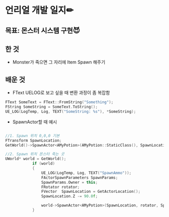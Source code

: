 # 언리얼 개발 일지✏



## 목표: 몬스터 시스템 구현😈

## 한 것

* Monster가 죽으면 그 자리에 Item Spawn 해주기


## 배운 것

* FText UELOG로 보고 싶을 때 변환 과정이 좀 복잡함

```C++
FText SomeText = FText::FromString("Something");
FString SomeString = SomeText.ToString();
UE_LOG(LogTemp, Log, TEXT("SomeString: %s"), *SomeString); 
```

* SpawnActor할 때 예시

```C++

//1. Spawn 위치 0,0,0 기본
FTransform SpawnLocation;
GetWorld()->SpawnActor<AMyPotion>(AMyPotion::StaticClass(), SpawnLocation)

//2. Spawn 위치 몬스터 죽는 곳
UWorld* world = GetWorld();
			if (world)
			{
				UE_LOG(LogTemp, Log, TEXT("SpawnAmmo"));
				FActorSpawnParameters SpawnParams;
				SpawnParams.Owner = this;
				FRotator rotator;
				FVector  SpawnLocation = GetActorLocation();
				SpawnLocation.Z -= 90.0f;

				world->SpawnActor<AMyPotion>(SpawnLocation, rotator, SpawnParams);
			}
```
